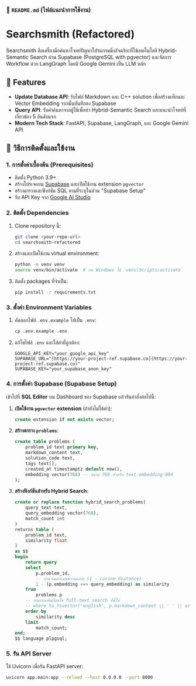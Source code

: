 ### 📁 `README.md` (ไฟล์แนะนำการใช้งาน)

# Searchsmith (Refactored)

Searchsmith คือเครื่องมือค้นหาโจทย์ปัญหาโปรแกรมมิ่งอัจฉริยะที่ใช้เทคโนโลยี Hybrid-Semantic Search ผ่าน Supabase (PostgreSQL with pgvector) และจัดการ Workflow ด้วย LangGraph โดยมี Google Gemini เป็น LLM หลัก

## 🌟 Features

-   **Update Database API**: รับไฟล์ Markdown และ C++ solution เพื่อสร้างแท็กและ Vector Embedding จากนั้นบันทึกลง Supabase
-   **Query API**: รับคำค้นหาจากผู้ใช้เพื่อทำ Hybrid-Semantic Search และแนะนำโจทย์ที่เกี่ยวข้อง 5 อันดับแรก
-   **Modern Tech Stack**: FastAPI, Supabase, LangGraph, และ Google Gemini API

## 🚀 วิธีการติดตั้งและใช้งาน

### 1. การตั้งค่าเบื้องต้น (Prerequisites)

-   ติดตั้ง Python 3.9+
-   สร้างโปรเจคบน [Supabase](https://supabase.com/) และเปิดใช้งาน extension `pgvector`
-   สร้างตารางและฟังก์ชัน SQL ตามที่ระบุในส่วน "Supabase Setup"
-   รับ API Key จาก [Google AI Studio](https://aistudio.google.com/)

### 2. ติดตั้ง Dependencies

1.  Clone repository นี้:
    ```bash
    git clone <your-repo-url>
    cd searchsmith-refactored
    ```

2.  สร้างและเปิดใช้งาน virtual environment:
    ```bash
    python -m venv venv
    source venv/bin/activate  # บน Windows ใช้ `venv\Scripts\activate`
    ```

3.  ติดตั้ง packages ที่จำเป็น:
    ```bash
    pip install -r requirements.txt
    ```

### 3. ตั้งค่า Environment Variables

1.  คัดลอกไฟล์ `.env.example` ไปเป็น `.env`:
    ```bash
    cp .env.example .env
    ```

2.  แก้ไขไฟล์ `.env` และใส่ค่าที่ถูกต้อง:
    ```
    GOOGLE_API_KEY="your_google_api_key"
    SUPABASE_URL="[https://your-project-ref.supabase.co](https://your-project-ref.supabase.co)"
    SUPABASE_KEY="your_supabase_anon_key"
    ```

### 4. การตั้งค่า Supabase (Supabase Setup)

เข้าไปที่ **SQL Editor** บน Dashboard ของ Supabase แล้วรันคำสั่งต่อไปนี้:

1.  **เปิดใช้งาน `pgvector` extension** (ถ้ายังไม่ได้ทำ):
    ```sql
    create extension if not exists vector;
    ```

2.  **สร้างตาราง `problems`**:
    ```sql
    create table problems (
        problem_id text primary key,
        markdown_content text,
        solution_code text,
        tags text[],
        created_at timestamptz default now(),
        embedding vector(768) -- ขนาด 768 สำหรับ text-embedding-004
    );
    ```

3.  **สร้างฟังก์ชันสำหรับ Hybrid Search**:
    ```sql
    create or replace function hybrid_search_problems(
        query_text text,
        query_embedding vector(768),
        match_count int
    )
    returns table (
        problem_id text,
        similarity float
    )
    as $$
    begin
        return query
        select
            p.problem_id,
            -- คำนวณคะแนนความคล้าย (1 - cosine distance)
            1 - (p.embedding <=> query_embedding) as similarity
        from
            problems p
        -- สามารถเพิ่มเงื่อนไข full-text search ที่นี่ได้
        -- where to_tsvector('english', p.markdown_content || ' ' || array_to_string(p.tags, ' ')) @@ to_tsquery('english', query_text)
        order by
            similarity desc
        limit
            match_count;
    end;
    $$ language plpgsql;
    ```

### 5. รัน API Server

ใช้ Uvicorn เพื่อรัน FastAPI server:

```bash
uvicorn app.main:app --reload --host 0.0.0.0 --port 8000
```